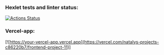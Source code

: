 ### Hexlet tests and linter status:
[![Actions Status](https://github.com/RomashNat/frontend-project-11/actions/workflows/hexlet-check.yml/badge.svg)](https://github.com/RomashNat/frontend-project-11/actions)
### Vercel-app:
[![https://your-vercel-app.vercel.app](https://vercel.com/natalys-projects-c86220b7/frontend-project-11)]